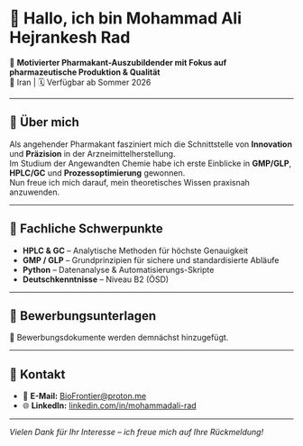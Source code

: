 # 👋 Hallo, ich bin Mohammad Ali Hejrankesh Rad

🚀 **Motivierter Pharmakant-Auszubildender mit Fokus auf pharmazeutische Produktion & Qualität**  
📍 Iran | 🗓️ Verfügbar ab Sommer 2026  

---

## 📌 Über mich  
Als angehender Pharmakant fasziniert mich die Schnittstelle von **Innovation** und **Präzision** in der Arzneimittelherstellung.  
Im Studium der Angewandten Chemie habe ich erste Einblicke in **GMP/GLP**, **HPLC/GC** und **Prozessoptimierung** gewonnen.  
Nun freue ich mich darauf, mein theoretisches Wissen praxisnah anzuwenden.

---

## 🧪 Fachliche Schwerpunkte  
- **HPLC & GC** – Analytische Methoden für höchste Genauigkeit  
- **GMP / GLP** – Grundprinzipien für sichere und standardisierte Abläufe  
- **Python** – Datenanalyse & Automatisierungs-Skripte  
- **Deutschkenntnisse** – Niveau B2 (ÖSD)  

---

## 📂 Bewerbungsunterlagen  
📁 Bewerbungsdokumente werden demnächst hinzugefügt.  

---

## 🤝 Kontakt  
- 📧 **E-Mail:** BioFrontier@proton.me  
- 🌐 **LinkedIn:** [linkedin.com/in/mohammadali-rad](https://linkedin.com/in/mohammadali-rad)  

---

*Vielen Dank für Ihr Interesse – ich freue mich auf Ihre Rückmeldung!*
